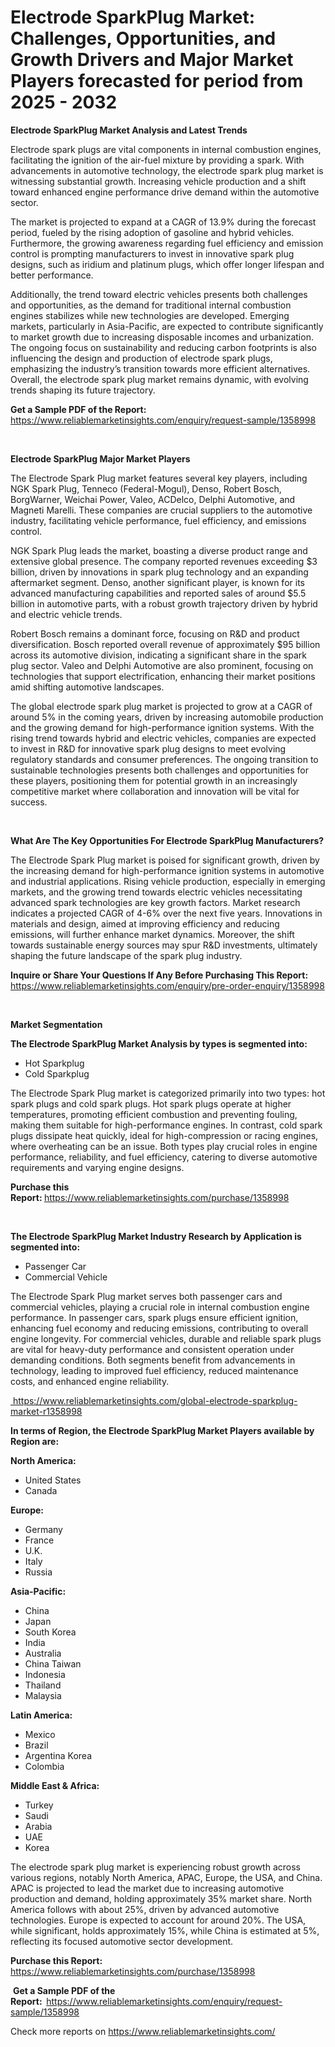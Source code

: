 <p><h1>Electrode SparkPlug Market: Challenges, Opportunities, and Growth Drivers and Major Market Players forecasted for period from 2025 - 2032</h1></p><p><strong>Electrode SparkPlug Market Analysis and Latest Trends</strong></p>
<p><p>Electrode spark plugs are vital components in internal combustion engines, facilitating the ignition of the air-fuel mixture by providing a spark. With advancements in automotive technology, the electrode spark plug market is witnessing substantial growth. Increasing vehicle production and a shift toward enhanced engine performance drive demand within the automotive sector. </p><p>The market is projected to expand at a CAGR of 13.9% during the forecast period, fueled by the rising adoption of gasoline and hybrid vehicles. Furthermore, the growing awareness regarding fuel efficiency and emission control is prompting manufacturers to invest in innovative spark plug designs, such as iridium and platinum plugs, which offer longer lifespan and better performance. </p><p>Additionally, the trend toward electric vehicles presents both challenges and opportunities, as the demand for traditional internal combustion engines stabilizes while new technologies are developed. Emerging markets, particularly in Asia-Pacific, are expected to contribute significantly to market growth due to increasing disposable incomes and urbanization. The ongoing focus on sustainability and reducing carbon footprints is also influencing the design and production of electrode spark plugs, emphasizing the industry’s transition towards more efficient alternatives. Overall, the electrode spark plug market remains dynamic, with evolving trends shaping its future trajectory.</p></p>
<p><strong>Get a Sample PDF of the Report:&nbsp;</strong> <a href="https://www.reliablemarketinsights.com/enquiry/request-sample/1358998?utm_campaign=2280&utm_medium=2&utm_source=Github&utm_content=ia&utm_term=22032025&utm_id=electrode-sparkplug">https://www.reliablemarketinsights.com/enquiry/request-sample/1358998</a></p>
<p>&nbsp;</p>
<p><strong>Electrode SparkPlug Major Market Players</strong></p>
<p><p>The Electrode Spark Plug market features several key players, including NGK Spark Plug, Tenneco (Federal-Mogul), Denso, Robert Bosch, BorgWarner, Weichai Power, Valeo, ACDelco, Delphi Automotive, and Magneti Marelli. These companies are crucial suppliers to the automotive industry, facilitating vehicle performance, fuel efficiency, and emissions control.</p><p>NGK Spark Plug leads the market, boasting a diverse product range and extensive global presence. The company reported revenues exceeding $3 billion, driven by innovations in spark plug technology and an expanding aftermarket segment. Denso, another significant player, is known for its advanced manufacturing capabilities and reported sales of around $5.5 billion in automotive parts, with a robust growth trajectory driven by hybrid and electric vehicle trends.</p><p>Robert Bosch remains a dominant force, focusing on R&D and product diversification. Bosch reported overall revenue of approximately $95 billion across its automotive division, indicating a significant share in the spark plug sector. Valeo and Delphi Automotive are also prominent, focusing on technologies that support electrification, enhancing their market positions amid shifting automotive landscapes.</p><p>The global electrode spark plug market is projected to grow at a CAGR of around 5% in the coming years, driven by increasing automobile production and the growing demand for high-performance ignition systems. With the rising trend towards hybrid and electric vehicles, companies are expected to invest in R&D for innovative spark plug designs to meet evolving regulatory standards and consumer preferences. The ongoing transition to sustainable technologies presents both challenges and opportunities for these players, positioning them for potential growth in an increasingly competitive market where collaboration and innovation will be vital for success.</p></p>
<p>&nbsp;</p>
<p><strong>What Are The Key Opportunities For Electrode SparkPlug Manufacturers?</strong></p>
<p><p>The Electrode Spark Plug market is poised for significant growth, driven by the increasing demand for high-performance ignition systems in automotive and industrial applications. Rising vehicle production, especially in emerging markets, and the growing trend towards electric vehicles necessitating advanced spark technologies are key growth factors. Market research indicates a projected CAGR of 4-6% over the next five years. Innovations in materials and design, aimed at improving efficiency and reducing emissions, will further enhance market dynamics. Moreover, the shift towards sustainable energy sources may spur R&D investments, ultimately shaping the future landscape of the spark plug industry.</p></p>
<p><strong>Inquire or Share Your Questions If Any Before Purchasing This Report:</strong> <a href="https://www.reliablemarketinsights.com/enquiry/pre-order-enquiry/1358998?utm_campaign=2280&utm_medium=2&utm_source=Github&utm_content=ia&utm_term=22032025&utm_id=electrode-sparkplug">https://www.reliablemarketinsights.com/enquiry/pre-order-enquiry/1358998</a></p>
<p>&nbsp;</p>
<p><strong>Market Segmentation</strong></p>
<p><strong>The Electrode SparkPlug Market Analysis by types is segmented into:</strong></p>
<p><ul><li>Hot Sparkplug</li><li>Cold Sparkplug</li></ul></p>
<p><p>The Electrode Spark Plug market is categorized primarily into two types: hot spark plugs and cold spark plugs. Hot spark plugs operate at higher temperatures, promoting efficient combustion and preventing fouling, making them suitable for high-performance engines. In contrast, cold spark plugs dissipate heat quickly, ideal for high-compression or racing engines, where overheating can be an issue. Both types play crucial roles in engine performance, reliability, and fuel efficiency, catering to diverse automotive requirements and varying engine designs.</p></p>
<p><strong>Purchase this Report:&nbsp;</strong><a href="https://www.reliablemarketinsights.com/purchase/1358998?utm_campaign=2280&utm_medium=2&utm_source=Github&utm_content=ia&utm_term=22032025&utm_id=electrode-sparkplug">https://www.reliablemarketinsights.com/purchase/1358998</a></p>
<p>&nbsp;</p>
<p><strong>The Electrode SparkPlug Market Industry Research by Application is segmented into:</strong></p>
<p><ul><li>Passenger Car</li><li>Commercial Vehicle</li></ul></p>
<p><p>The Electrode Spark Plug market serves both passenger cars and commercial vehicles, playing a crucial role in internal combustion engine performance. In passenger cars, spark plugs ensure efficient ignition, enhancing fuel economy and reducing emissions, contributing to overall engine longevity. For commercial vehicles, durable and reliable spark plugs are vital for heavy-duty performance and consistent operation under demanding conditions. Both segments benefit from advancements in technology, leading to improved fuel efficiency, reduced maintenance costs, and enhanced engine reliability.</p></p>
<p><a href="https://www.reliablemarketinsights.com/global-electrode-sparkplug-market-r1358998?utm_campaign=2280&utm_medium=2&utm_source=Github&utm_content=ia&utm_term=22032025&utm_id=electrode-sparkplug">&nbsp;https://www.reliablemarketinsights.com/global-electrode-sparkplug-market-r1358998</a></p>
<p><strong>In terms of Region, the Electrode SparkPlug Market Players available by Region are:</strong></p>
<p>
    <p> <strong> North America: </strong>
        <ul>
            <li>United States</li>
            <li>Canada</li>
        </ul>
        </p> 
    <p> <strong> Europe: </strong>
        <ul>
            <li>Germany</li>
            <li>France</li>
            <li>U.K.</li>
            <li>Italy</li>
            <li>Russia</li>
        </ul>
        </p> 
    <p> <strong> Asia-Pacific: </strong>
        <ul>
            <li>China</li>
            <li>Japan</li>
            <li>South Korea</li>
            <li>India</li>
            <li>Australia</li>
            <li>China Taiwan</li>
            <li>Indonesia</li>
            <li>Thailand</li>
            <li>Malaysia</li>
        </ul>
        </p> 
    <p> <strong> Latin America: </strong>
        <ul>
            <li>Mexico</li>
            <li>Brazil</li>
            <li>Argentina Korea</li>
            <li>Colombia</li>
        </ul>
        </p> 
    <p> <strong> Middle East & Africa: </strong>
        <ul>
            <li>Turkey</li>
            <li>Saudi</li>
            <li>Arabia</li>
            <li>UAE</li>
            <li>Korea</li>
        </ul>
    </p>
    </p>
<p><p>The electrode spark plug market is experiencing robust growth across various regions, notably North America, APAC, Europe, the USA, and China. APAC is projected to lead the market due to increasing automotive production and demand, holding approximately 35% market share. North America follows with about 25%, driven by advanced automotive technologies. Europe is expected to account for around 20%. The USA, while significant, holds approximately 15%, while China is estimated at 5%, reflecting its focused automotive sector development.</p></p>
<p><strong>Purchase this Report: </strong><a href="https://www.reliablemarketinsights.com/purchase/1358998?utm_campaign=2280&utm_medium=2&utm_source=Github&utm_content=ia&utm_term=22032025&utm_id=electrode-sparkplug">https://www.reliablemarketinsights.com/purchase/1358998</a></p>
<p>&nbsp;<strong>Get a Sample PDF of the Report:&nbsp;&nbsp;</strong><a href="https://www.reliablemarketinsights.com/enquiry/request-sample/1358998?utm_campaign=2280&utm_medium=2&utm_source=Github&utm_content=ia&utm_term=22032025&utm_id=electrode-sparkplug">https://www.reliablemarketinsights.com/enquiry/request-sample/1358998</a></p>
<p><strong></strong></p>
<p>Check more reports on <a href="https://www.reliablemarketinsights.com/?utm_campaign=2280&utm_medium=2&utm_source=Github&utm_content=ia&utm_term=22032025&utm_id=electrode-sparkplug">https://www.reliablemarketinsights.com/</a></p>
